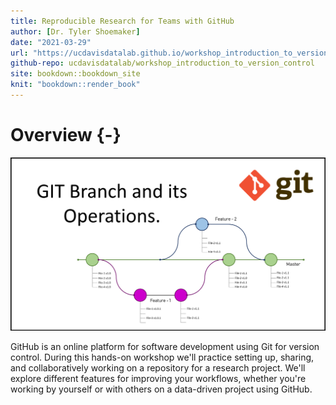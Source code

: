 ```yaml
---
title: Reproducible Research for Teams with GitHub
author: [Dr. Tyler Shoemaker]
date: "2021-03-29"
url: "https://ucdavisdatalab.github.io/workshop_introduction_to_version_control/"
github-repo: ucdavisdatalab/workshop_introduction_to_version_control
site: bookdown::bookdown_site
knit: "bookdown::render_book"
---
```


# Overview {-}

![](./img/git_branching_and_its_options.png)

GitHub is an online platform for software development using Git for version 
control. During this hands-on workshop we'll practice setting up, sharing, and 
collaboratively working on a repository for a research project. We'll explore 
different features for improving your workflows, whether you're working by 
yourself or with others on a data-driven project using GitHub.
